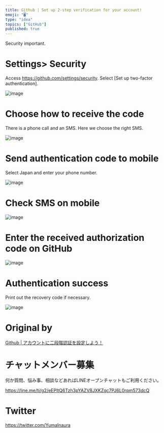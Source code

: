 ```yaml
---
title: Github | Set up 2-step verification for your account!
emoji: "🖥"
type: "idea"
topics: ["GitHub"]
published: true
---
```


Security important.

# Settings\> Security 

Access https://github.com/settings/security. Select [Set up two-factor authentication].

![image](https://qiita-image-store.s3.amazonaws.com/0/90607/264b3ebb-f7fb-bba2-fd00-e4db1a38ac48.png)

# Choose how to receive the code 

There is a phone call and an SMS. Here we choose the right SMS.

![image](https://qiita-image-store.s3.amazonaws.com/0/90607/2457d30b-eb36-06a6-5a5e-2f2661c6838c.png)

# Send authentication code to mobile 

Select Japan and enter your phone number.

![image](https://qiita-image-store.s3.amazonaws.com/0/90607/e4ee3c90-1f28-870a-155c-825f4b44fe92.png)

# Check SMS on mobile 

![image](https://qiita-image-store.s3.amazonaws.com/0/90607/74bb0297-4cb0-458e-ec5f-97729bc14718.png)

# Enter the received authorization code on GitHub 

![image](https://qiita-image-store.s3.amazonaws.com/0/90607/97859336-12c2-a90d-4dce-6ba5cb9c168a.png)

# Authentication success 

Print out the recovery code if necessary.

![image](https://qiita-image-store.s3.amazonaws.com/0/90607/70872bd4-fd36-9739-f24e-c76cd392c1c8.png)

# Original by
[Github | アカウントに二段階認証を設定しよう！](https://qiita.com/Yinaura/items/5926cbd6cf3a71e93cf5)








<!-- Update From Qiita API -->

# チャットメンバー募集


何か質問、悩み事、相談などあればLINEオープンチャットもご利用ください。

https://line.me/ti/g2/eEPltQ6Tzh3pYAZV8JXKZqc7PJ6L0rpm573dcQ





# Twitter


https://twitter.com/YumaInaura


<!-- Update From Qiita API -->


